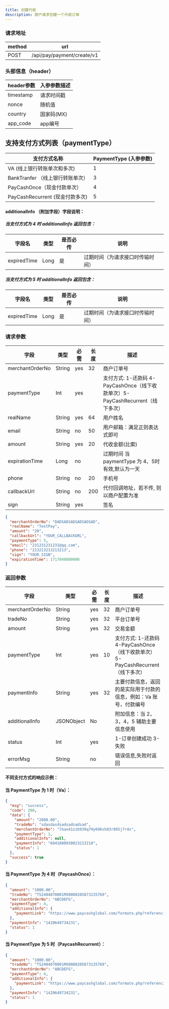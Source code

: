 ```yaml
---
title: 创建代收
description: 商户请求创建一个代收订单
---
```


### 请求地址

| method | url                        |
| ------ | -------------------------- |
| POST   | /api/pay/payment/create/v1 |

### 头部信息（header）

| header参数                  | 入参参数描述  |
|---------------------------|---------|
| timestamp                 | 请求时间戳   |
| nonce                     | 随机值     |
| country                   | 国家码(MX) |
| app_code                  | app编号   |

## 支持支付方式列表（paymentType）

| 支付方式名称                     | PaymentType (入参参数) |
| ------------------------------ | ---------------------- |
| VA (线上银行转账单次和多次)      | 1                      |
| BankTranfer （线上银行转账单次） | 3                      |
| PayCashOnce（现金付款单次）      | 4                      |
| PayCashRecurrent (现金付款多次)  | 5                      |

#### additionalInfo （附加字段）字段说明：


##### 当支付方式为 4 时 additionalInfo 返回包含：

| 字段名      | 类型 | 是否必传 | 说明                             |
| ----------- | ---- | -------- | -------------------------------- |
| expiredTime | Long | 是       | 过期时间（为请求接口时传输时间） |

##### 当支付方式为 5 时 additionalInfo 返回包含：

| 字段名      | 类型 | 是否必传 | 说明                             |
| ----------- | ---- | -------- | -------------------------------- |
| expiredTime | Long | 是       | 过期时间（为请求接口时传输时间） |

### 请求参数

| 字段              | 类型   | 必需  | 长度  | 描述                                                                             |
|-----------------| ------ |-----|-----|--------------------------------------------------------------------------------|
| merchantOrderNo | String | yes | 32  | 商户订单号                                                                          |
| paymentType     | Int    | yes |     | 支付方式: 1-还款码 4-PayCashOnce（线下收款单次）5-PayCashRecurrent（线下多次） |
| realName        | String | yes | 64  | 用户姓名                                                                           |
| email           | String | no  | 50  | 用户邮箱：满足正则表达式即可                                                                 |
| amount          | String | yes | 20  | 代收金额(比索)                                                                       |
| expirationTime  | Long   | no  |     | 过期时间 当 paymentType 为 4、5时有效,默认为一天                                              |
| phone           | String | no  | 20  | 手机号                                                                            |
| callbackUrl     | String | no  | 200 | 代付回调地址，若不传, 则以商户配置为准                                                           |
| sign            | String | yes |     | 签名                                                                             |

```json title="请求示例"
{
  "merchantOrderNo": "DADSADSADSADSADSAD",
  "realName": "TestPay",
  "amount": "20",
  "callbackUrl": "YOUR_CALLBACKURL",
  "paymentType": 5,
  "email": "231231231231@qq.com",
  "phone": "213213213213213",
  "sign": "YOUR_SIGN",
  "expirationTime": 1717048800000
}
```

### 返回参数

| 字段            | 类型       | 必需 | 长度 | 描述                                                                                    |
| --------------- | ---------- | ---- | ---- | --------------------------------------------------------------------------------------- |
| merchantOrderNo | String     | yes  | 32   | 商户订单号                                                                              |
| tradeNo         | String     | yes  | 32   | 平台订单号                                                                              |
| amount          | String     | yes  | 32   | 交易金额                                                                                |
| paymentType     | Int        | yes  | 10   | 支付方式: 1-还款码 4-PayCashOnce（线下收款单次）5-PayCashRecurrent（线下多次） |
| paymentInfo     | String     | yes  | 32   | 主要付款信息，返回的是实际用于付款的信息，例如：Va 账号，付款编号                       |
| additionalInfo  | JSONObject | No   |      | 附加信息：当 2，3，4，5 辅助主要信息使用                                                |
| status          | Int        | yes |    | 1-订单创建成功  3-失败               |
| errorMsg        | String     | no  |    | 错误信息,失败时返回                   |
#### 不同支付方式的响应示例：

#### 当 PaymentType 为 1 时（Va）：

```json
{
  "msg": "success",
  "code": 200,
  "data": {
    "amount": "2800.00",
    "tradeNo": "sdasdasdsadsadsadsad",
    "merchantOrderNo": "lhax41zzb939q79y696sh83r895j7r4x",
    "paymentType": 1,
    "additionalInfo": null,
    "paymentInfo": "6841800930023213210",
    "status": 1
  },
  "success": true
}
```

#### 当 PaymentType 为 4 时（PaycashOnce）：

```json
{
  "amount": "1000.00",
  "tradeNo": "TS2404070001MX0000205873135769",
  "merchantOrderNo": "ABCDEFG",
  "paymentType": 4,
  "additionalInfo": {
    "paymentLink": "https://www.paycashglobal.com/formato.php?referencia=ATQyMDY0OTczNDIzMg==&interno=1"
  },
  "paymentInfo": "1420649734231",
  "status": 1
}
```

#### 当 PaymentType 为 5 时（PaycashRecurrent）：

```json
{
  "amount": "1000.00",
  "tradeNo": "TS2404070001MX0000205873135769",
  "merchantOrderNo": "ABCDEFG",
  "paymentType": 4,
  "additionalInfo": {
    "paymentLink": "https://www.paycashglobal.com/formato.php?referencia=ATQyMDY0OTczNDIzMg==&interno=1"
  },
  "paymentInfo": "1420649734231",
  "status": 1
}
```
